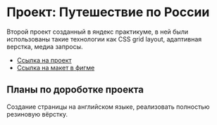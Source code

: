 # Проект: Путешествие по России
Второй проект созданный в яндекс практикуме, в ней были использованы такие технологии как CSS grid layout, адаптивная верстка, медиа запросы.
+ [Ссылка на проект](https://ak12chan.github.io/russian-travel/)
+ [Ссылка на макет в фигме](https://www.figma.com/file/5S2WSbEFL6awjVWJ0NWL8Q/Sprint-3_-Russia-_-desktop-%2B-mobile?type=design&node-id=28503-0&mode=design&t=soz3tn2o2CkliP1b-0)
## Планы по дороботке проекта
Создание страницы на английском языке, реализовать полностью резиновую вёрстку. 
